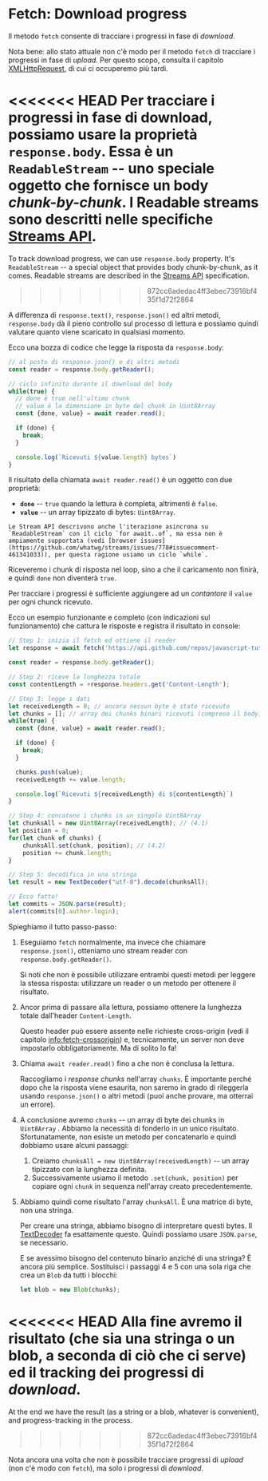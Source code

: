 
# Fetch: Download progress

Il metodo `fetch` consente di tracciare i progressi in fase di *download*.

Nota bene: allo stato attuale non c'è modo per il metodo `fetch` di tracciare i progressi in fase di *upload*. Per questo scopo, consulta il capitolo [XMLHttpRequest](info:xmlhttprequest), di cui ci occuperemo più tardi.

<<<<<<< HEAD
Per tracciare i progressi in fase di download, possiamo usare la proprietà `response.body`. Essa è un `ReadableStream` -- uno speciale oggetto che fornisce un body *chunk-by-chunk*. I Readable streams sono descritti nelle specifiche [Streams API](https://streams.spec.whatwg.org/#rs-class).
=======
To track download progress, we can use `response.body` property. It's `ReadableStream` -- a special object that provides body chunk-by-chunk, as it comes. Readable streams are described in the [Streams API](https://streams.spec.whatwg.org/#rs-class) specification.
>>>>>>> 872cc6adedac4ff3ebec73916bf435f1d72f2864

A differenza di `response.text()`, `response.json()` ed altri metodi, `response.body` dà il pieno controllo sul processo di lettura e possiamo quindi valutare quanto viene scaricato in qualsiasi momento.

Ecco una bozza di codice che legge la risposta da `response.body`:

```js
// al posto di response.json() e di altri metodi
const reader = response.body.getReader();

// ciclo infinito durante il download del body
while(true) {
  // done è true nell'ultimo chunk
  // value è la dimensione in byte del chunk in Uint8Array
  const {done, value} = await reader.read();

  if (done) {
    break;
  }

  console.log(`Ricevuti ${value.length} bytes`)
}
```

Il risultato della chiamata `await reader.read()` è un oggetto con due proprietà:
- **`done`** -- `true` quando la lettura è completa, altrimenti è `false`.
- **`value`** -- un array tipizzato di bytes: `Uint8Array`.

```smart
Le Stream API descrivono anche l'iterazione asincrona su `ReadableStream` con il ciclo `for await..of`, ma essa non è ampiamente supportata (vedi [browser issues](https://github.com/whatwg/streams/issues/778#issuecomment-461341033)), per questa ragione usiamo un ciclo `while`.
```

Riceveremo i chunk di risposta nel loop, sino a che il caricamento non finirà, e quindi `done` non diventerà `true`.

Per tracciare i progressi è sufficiente aggiungere ad un *contantore* il `value` per ogni chunck ricevuto.

Ecco un esempio funzionante e completo (con indicazioni sul funzionamento) che cattura le risposte e registra il risultato in console:

```js run async
// Step 1: inizia il fetch ed ottiene il reader
let response = await fetch('https://api.github.com/repos/javascript-tutorial/en.javascript.info/commits?per_page=100');

const reader = response.body.getReader();

// Step 2: riceve la lunghezza totale
const contentLength = +response.headers.get('Content-Length');

// Step 3: legge i dati
let receivedLength = 0; // ancora nessun byte è stato ricevuto
let chunks = []; // array dei chunks binari ricevuti (compreso il body)
while(true) {
  const {done, value} = await reader.read();

  if (done) {
    break;
  }

  chunks.push(value);
  receivedLength += value.length;

  console.log(`Ricevuti ${receivedLength} di ${contentLength}`)
}

// Step 4: concateno i chunks in un singolo Uint8Array
let chunksAll = new Uint8Array(receivedLength); // (4.1)
let position = 0;
for(let chunk of chunks) {
	chunksAll.set(chunk, position); // (4.2)
	position += chunk.length;
}

// Step 5: decodifica in una stringa
let result = new TextDecoder("utf-8").decode(chunksAll);

// Ecco fatto!
let commits = JSON.parse(result);
alert(commits[0].author.login);
```

Spieghiamo il tutto passo-passo:

1. Eseguiamo `fetch` normalmente, ma invece che chiamare `response.json()`, otteniamo uno stream reader con `response.body.getReader()`.

    Si noti che non è possibile utilizzare entrambi questi metodi per leggere la stessa risposta: utilizzare un reader o un metodo per ottenere il risultato.
2. Ancor prima di passare alla lettura, possiamo ottenere la lunghezza totale dall'header `Content-Length`.

    Questo header può essere assente nelle richieste cross-origin (vedi il capitolo <info:fetch-crossorigin>) e, tecnicamente, un server non deve impostarlo obbligatoriamente. Ma di solito lo fa!
3. Chiama `await reader.read()` fino a che non è conclusa la lettura.

    Raccogliamo i *response chunks* nell'array `chunks`. È importante perché dopo che la risposta viene esaurita, non saremo in grado di rileggerla usando `response.json()` o altri metodi (puoi anche provare, ma otterrai un errore).
4. A conclusione avremo `chunks` -- un array di byte dei chunks in `Uint8Array` . Abbiamo la necessità di fonderlo in un unico risultato. Sfortunatamente, non esiste un metodo per concatenarlo e quindi dobbiamo usare alcuni passaggi:
    1. Creiamo `chunksAll = new Uint8Array(receivedLength)` -- un array tipizzato con la lunghezza definita.
    2. Successivamente usiamo il metodo `.set(chunk, position)` per copiare ogni `chunk` in sequenza nell'array creato precedentemente.
5. Abbiamo quindi come risultato l'array `chunksAll`. È una matrice di byte, non una stringa.

    Per creare una stringa, abbiamo bisogno di interpretare questi bytes. Il [TextDecoder](info:text-decoder) fa esattamente questo. Quindi possiamo usare `JSON.parse`, se necessario.

    E se avessimo bisogno del contenuto binario anziché di una stringa? È ancora più semplice. Sostituisci i passaggi 4 e 5 con una sola riga che crea un `Blob` da tutti i blocchi:
    ```js
    let blob = new Blob(chunks);
    ```

<<<<<<< HEAD
Alla fine avremo il risultato (che sia una stringa o un blob, a seconda di ciò che ci serve) ed il tracking dei progressi di *download*.
=======
At the end we have the result (as a string or a blob, whatever is convenient), and progress-tracking in the process.
>>>>>>> 872cc6adedac4ff3ebec73916bf435f1d72f2864

Nota ancora una volta che non è possibile tracciare progressi di *upload* (non c'è modo con `fetch`), ma solo i progressi di *download*.
